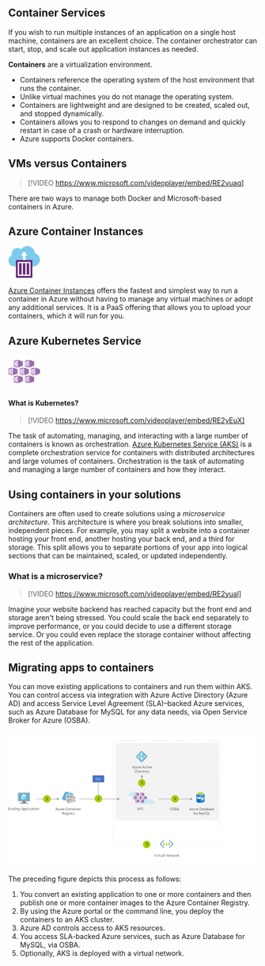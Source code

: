 ## Container Services 

If you wish to run multiple instances of an application on a single host machine, containers are an excellent choice. The container orchestrator can start, stop, and scale out application instances as needed.

**Containers** are a virtualization environment.

+ Containers reference the operating system of the host environment that runs the container. 
+ Unlike virtual machines you do not manage the operating system.
+ Containers are lightweight and are designed to be created, scaled out, and stopped dynamically. 
+ Containers allows you to respond to changes on demand and quickly restart in case of a crash or hardware interruption.
+ Azure supports Docker containers.

## VMs versus Containers

> [!VIDEO https://www.microsoft.com/videoplayer/embed/RE2yuaq]

There are two ways to manage both Docker and Microsoft-based containers in Azure.

## Azure Container Instances

![Image representing Azure Container Instances](../media/iconcontinstance.png)

[Azure Container Instances](https://azure.microsoft.com/services/container-instances/) offers the fastest and simplest way to run a container in Azure without having to manage any virtual machines or adopt any additional services. It is a PaaS offering that allows you to upload your containers, which it will run for you. 

## Azure Kubernetes Service

![Image representing Azure Kubernetes Service (AKS)](../media/iconaks.png)

#### What is Kubernetes?

> [!VIDEO https://www.microsoft.com/videoplayer/embed/RE2yEuX]

The task of automating, managing, and interacting with a large number of containers is known as orchestration. [Azure Kubernetes Service (AKS)](https://azure.microsoft.com/services/kubernetes-service/) is a complete orchestration service for containers with distributed architectures and large volumes of containers. Orchestration is the task of automating and managing a large number of containers and how they interact. 

## Using containers in your solutions

Containers are often used to create solutions using a _microservice architecture_. This architecture is where you break solutions into smaller, independent pieces. For example, you may split a website into a container hosting your front end, another hosting your back end, and a third for storage. This split allows you to separate portions of your app into logical sections that can be maintained, scaled, or updated independently.

### What is a microservice?

> [!VIDEO https://www.microsoft.com/videoplayer/embed/RE2yual]

Imagine your website backend has reached capacity but the front end and storage aren't being stressed. You could scale the back end separately to improve performance, or you could decide to use a different storage service. Or you could even replace the storage container without affecting the rest of the application.

## Migrating apps to containers

You can move existing applications to containers and run them within AKS. You can control access via integration with Azure Active Directory (Azure AD) and access Service Level Agreement (SLA)–backed Azure services, such as Azure Database for MySQL for any data needs, via Open Service Broker for Azure (OSBA).

![Diagram that depicts moving existing applications to containers and running them within Azure Kubernetes Service, or AKS/](../media/4-kub-migration.png)

The preceding figure depicts this process as follows:

1. You convert an existing application to one or more containers and then publish one or more container images to the Azure Container Registry.
1. By using the Azure portal or the command line, you deploy the containers to an AKS cluster.
1. Azure AD controls access to AKS resources.
1. You access SLA-backed Azure services, such as Azure Database for MySQL, via OSBA.
1. Optionally, AKS is deployed with a virtual network.



